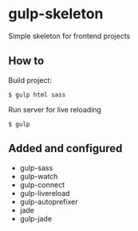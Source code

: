 # gulp-skeleton

Simple skeleton for frontend projects

## How to

Build project:

    $ gulp html sass

Run server for live reloading

    $ gulp

## Added and configured

- gulp-sass
- gulp-watch
- gulp-connect
- gulp-livereload
- gulp-autoprefixer
- jade
- gulp-jade